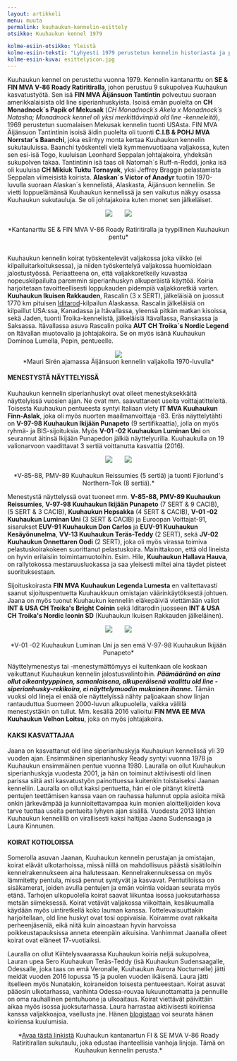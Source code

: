 ```yaml
---
layout: artikkeli
menu: muuta
permalink: kuuhaukun-kennelin-esittely
otsikko: Kuuhaukun kennel 1979

kolme-esiin-otsikko: Yleistä
kolme-esiin-teksti: "Lyhyesti 1979 perustetun kennelin historiasta ja perustietoja kennelin toiminnasta. Kuuhaukun koirat käytössä, näytössä ja kotioloissa."
kolme-esiin-kuva: esittelyicon.jpg
---
```

Kuuhaukun kennel on perustettu vuonna 1979. Kennelin kantanarttu on **SE & FIN MVA 
V-86 Roady Ratiritiralla**, johon perustuu 9 sukupolvea Kuuhaukun kasvatustyötä. Sen isä **FIN MVA Äijänsuon Tantintin** 
polveutuu suoraan amerikkalaisista 
old line siperianhuskyista. Isoisä emän puolelta on **CH Monadnock´s Papik of Mekusak** 
(*CH Monadnock´s Akela x Monadnock´s Natasha; Monadnock kennel oli yksi merkittävimpiä old line -kenneleitä*), 
1969 perustetun suomalaisen Mekusak kennelin tuonti USAsta. 
FIN MVA Äijänsuon Tantintinin isoisä äidin puolelta oli tuonti **C.I.B & POHJ MVA Norrstar´s Baanchi**, joka 
esiintyy monta kertaa Kuuhaukun kennelin sukutauluissa. Baanchi työskenteli vielä kymmenvuotiaana valjakossa, 
kuten sen esi-isä Togo, kuuluisan Leonhard Seppalan johtajakoira, yhdeksän sukupolven takaa. Tantintinin isä 
taas oli Natomah´s Ruff-n-Reddi, jonka isä oli kuuluisa **CH Mikiuk Tuktu Tornayak**, yksi Jeffrey Braggin pelastamista 
Seppalan viimeisistä koirista. **Alaskan´s Victor of Anadyr** tuotiin 1970-luvulla suoraan Alaskan´s kennelistä, 
Alaskasta, Äijänsuon kenneliin. Se vietti loppuelämänsä Kuuhaukun kennelissä ja sen vaikutus näkyy osassa Kuuhaukun 
sukutauluja. Se oli johtajakoira kuten monet sen jälkeläiset.

<center>
<img src="images/ready.jpg">&nbsp;&nbsp;&nbsp;&nbsp;&nbsp;&nbsp;&nbsp;<img src="images/vilkenvits.jpg"><br><br>
*Kantanarttu SE & FIN MVA V-86 Roady Ratiritiralla ja tyypillinen Kuuhaukun pentu*</center><br>
					
Kuuhaukun kennelin koirat työskentelevät valjakossa joka viikko (ei kilpailuitarkoituksessa), ja 
niiden työskentelyä valjakossa huomioidaan jalostustyössä. Periaatteena on, että 
valjakkoretkeily kuvastaa nopeuskilpailuita paremmin siperianhuskyn alkuperäistä käyttöä. 
Koiria harjoitetaan tavoitteellisesti loppukauden pidempiä valjakkoretkiä varten.
**Kuuhaukun Ikuisen Rakkauden**, Rascalin (3 x SERT), jälkeläisiä on juossut 1770 km 
pituisen <a href="iditarod.html"/>Iditarod</a>-kilpailun Alaskassa. Rascalin jälkeläisiä on kilpaillut USA:ssa, 
Kanadassa ja Itävallassa, yleensä pitkän matkan kisoissa, sekä Jaden, tuonti Troika-kennelistä, 
jälkeläisiä Itävallassa, Ranskassa ja Saksassa. Itävallassa asuva Rascalin poika 
**AUT CH Troika´s Nordic Legend** on Itävallan muotovalio ja johtajakoira. Se on myös 
isänä Kuuhaukun Dominoa Lumella, Pepin, pentueelle.

<center>
<img src="images/dad.jpg"><br>
*Mauri Sirén ajamassa Äijänsuon kennelin valjakolla 1970-luvulla*
</center>


<h4>MENESTYSTÄ NÄYTTELYISSÄ</h4>

Kuuhaukun kennelin siperianhuskyt ovat olleet menestyksekkäitä näyttelyissä vuosien ajan. Ne ovat mm. saavuttaneet useita 
voittajatitteleitä. Toisesta Kuuhaukun pentueesta syntyi Italiaan viety **IT MVA Kuuhaukun Finn-Aslak**, joka 
oli myös nuorten maailmanvoittaja -83. Eräs näyttelytähti on **V-97-98 Kuuhaukun Ikijään Punapeto** (9 sertifikaattia), jolla on myös ryhmä- ja BIS-sijoituksia. 
Myös **V-01 -02 Kuuhaukun Luminan Uni** on seurannut äitinsä Ikijään Punapedon jälkiä näyttelyurilla. Kuuhaukulla on 19 valionarvoon vaadittavat
3 sertiä voittanutta kasvattia (2016). 

<center>
<img src="images/resu.jpg">&nbsp;&nbsp;&nbsp;&nbsp;&nbsp;&nbsp;&nbsp;<img src="images/dakota2.jpg"><br><br>
*V-85-88, PMV-89 Kuuhaukun Reissumies (5 sertiä) ja tuonti Fjiorlund's Northern-Tok (8 sertiä).*
</center>

Menestystä näyttelyssä ovat tuoneet mm. **V-85-88, PMV-89 Kuuhaukun Reissumies**, **V-97-98 Kuuhaukun Ikijään Punapeto** (7 SERT & 9 CACIB),  
(5 SERT & 3 CACIB), **Kuuhaukun Hepsakka** (4 SERT & CACIB), **V-01 -02 Kuuhaukun Luminan Uni** (3 SERT & CACIB) ja Euroopan Voittajat-91, 
sisarukset **EUV-91 Kuuhaukun Don Carlos** ja **EUV-91 Kuuhaukun Kesäyönunelma**, 
**VV-13 Kuuhaukun Teräs-Teddy** (2 SERT), sekä **JV-02 Kuuhaukun Onnettaren Oodi** (2 SERT), 
joka oli myös virassa toimiva pelastuskoirakokeen suorittanut pelastuskoira. Mainittakoon, 
että old lineista on hyvin erilaisiin toimintamuotoihin. Esim. Hile, **Kuuhaukun Hallava Hauva**, 
on rallytokossa mestaruusluokassa ja saa yleisesti miltei aina täydet pisteet suorituksestaan.

Sijoituskoirasta **FIN MVA Kuuhaukun Legenda Lumesta** en valitettavasti saanut sijoituspentuetta 
Kuuhaukkuun omistajan väärinkäytöksestä johtuen. Jaana on myös tuonut Kuuhaukun kenneliin eläkepäiviä 
viettämään valiot **INT & USA CH Troika's Bright Coinin** sekä Iditarodin juosseen **INT & USA CH Troika's 
Nordic Iconin SD** (Kuuhaukun Ikuisen Rakkauden jälkeläinen).

<center>
<img src="images/lumivoittaja.jpg">&nbsp;&nbsp;&nbsp;&nbsp;&nbsp;&nbsp;&nbsp;<img src="images/rustyvoittaja.jpg"><br><br>
*V-01 -02 Kuuhaukun Luminan Uni ja sen emä V-97-98 Kuuhaukun Ikijään Punapeto*
</center>

Näyttelymenestys tai -menestymättömyys ei kuitenkaan ole koskaan vaikuttanut Kuuhaukun kennelin jalostusvalintoihin.
***Päämääränä on aina ollut oikeantyyppinen, samanlaisena, alkuperäisenä vaalittu old line -siperianhusky-rekikoira, ei näyttelymuodin
mukainen ihanne.*** Tämän vuoksi old lineja ei enää ole näyttelyissä nähty paljoakaan show linjan rantauduttua Suomeen 2000-luvun
alkupuolella, vaikka välillä menestystäkin on tullut. Mm. kesällä 2016 valioitui **FIN MVA EE MVA Kuuhaukun Velhon Loitsu**, joka
on myös johtajakoira.


<h4>KAKSI KASVATTAJAA</h4>

Jaana on kasvattanut old line siperianhuskyja Kuuhaukun kennelissä yli 39 vuoden ajan. 
Ensimmäinen siperianhusky Ready syntyi vuonna 1978 ja Kuuhaukun ensimmäinen pentue vuonna 1980. 
Lauralla on ollut Kuuhaukun siperianhuskyja vuodesta 2001, ja hän on toiminut aktiivisesti 
old linen parissa siitä asti kasvatustyön painottuessa kuitenkin toistaiseksi Jaanan kenneliin. 
Lauralla on ollut kaksi pentuetta, hän ei ole pitänyt 
kiirettä pentujen teettämisen kanssa vaan on rauhassa halunnut oppia asioita mikä onkin järkevämpää 
ja kunnioitettavampaa kuin monien aloittelijoiden kova tarve tuottaa useita pentueita lyhyen ajan sisällä. Vuodesta 2013 
lähtien Kuuhaukun kennelillä on virallisesti kaksi haltijaa Jaana Sudensaaga ja Laura Kinnunen.

<h4>KOIRAT KOTIOLOISSA</h4>

Somerolla asuvan Jaanan, Kuuhaukun kennelin perustajan ja omistajan, koirat elävät ulkotarhoissa, missä niillä on mahdollisuus 
päästä sisätiloihin kennelrakennukseen aina halutessaan. Kennelrakennuksessa on myös 
lämmitetty pentula, missä pennut syntyvät ja kasvavat. Pentutiloissa on sisäkamerat, 
joiden avulla pentujen ja emän vointia voidaan seurata myös etänä. Tarhojen ulkopuolella 
koirat saavat liikuntaa isossa juoksutarhassa metsän siimeksessä. Koirat vetävät valjakossa 
viikoittain, kesäkuumalla käydään myös uintiretkellä koko lauman kanssa. Tottelevaisuuttakin 
harjoitellaan, old line huskyt ovat tosi oppivaisia. Koiramme ovat rakkaita perheenjäseniä, 
eikä niitä kuin ainoastaan hyvin harvoissa poikkeustapauksissa anneta eteenpäin aikuisina. 
Vanhimmat Jaanalla olleet koirat ovat eläneet 17-vuotiaiksi.

Lauralla on ollut Kiihtelysvaarassa Kuuhaukun koiria neljä sukupolvea, Lauran upea Sero 
Kuuhaukun Teräs-Teddy  (isä Kuuhaukun Sudensaagalle, Odessalle, joka taas on emä Veronalle, Kuuhaukun Aurora Nocturnelle) 
jätti meidät vuoden 2016 lopussa 15 ja puolen vuoden ikäisenä. Laura jätti itselleen myös Nunatakin, koiraneidon
toisesta pentueestaan. Koirat asuvat pääosin ulkotarhassa, vanhinta Odessa-rouvaa lukuunottamatta ja 
pennuille on oma rauhallinen pentuhuone ja ulkoaitaus. Koirat viettävät päivittäin aikaa myös isossa juoksutarhassa. 
Laura harrastaa aktiivisesti koiriensa kanssa valjakkoajoa, vaellusta jne. Hänen <a href="http://sudensaaga.blogspot.fi/" target="_blank"/>blogistaan</a> voi seurata 
hänen koiriensa kuulumisia.

<center>
*<a href="https://pawvillage.com/pedigree/pedigree.asp?ID=74N2KEGN11" target="_blank">Avaa tästä linkistä</a> Kuuhaukun kantanartun FI & SE MVA V-86 Roady Ratiritirallan sukutaulu, joka
edustaa ihanteellisia vanhoja linjoja. Tämä on Kuuhaukun kennelin perusta.*

